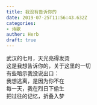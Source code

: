 ```yaml
---  
title: 我没有告诉你的  
date: 2019-07-25T11:56:43.632Z  
categories:  
- 诗歌  
auther: Herb   
draft: true
---  
```

武汉的七月，天光亮得发烫  
这是我想告诉你的，关于这里的一切    
有些暗示我没说出口：  
我想逃离，是因为你不在    
每一天，我在烈日下偷生  
把过往的记忆，折叠入梦  
